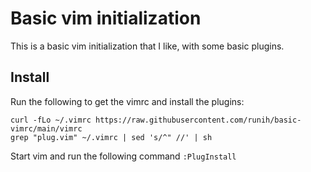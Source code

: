 # Basic vim initialization

This is a basic vim initialization that I like, with some basic plugins.

## Install

Run the following to get the vimrc and install the plugins:

    curl -fLo ~/.vimrc https://raw.githubusercontent.com/runih/basic-vimrc/main/vimrc
    grep "plug.vim" ~/.vimrc | sed 's/^" //' | sh

Start vim and run the following command `:PlugInstall`
